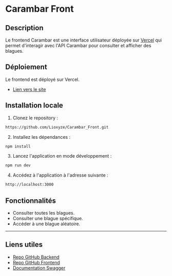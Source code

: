 # Carambar Front

## Description
Le frontend Carambar est une interface utilisateur déployée sur [Vercel](https://vercel.com/) qui permet d'interagir avec l'API Carambar pour consulter et afficher des blagues.

## Déploiement
Le frontend est déployé sur Vercel.
- [Lien vers le site](https://carambar-front.vercel.app)

## Installation locale
1. Clonez le repository :
```bash
https://github.com/Lioxyze/Carambar_Front.git
```
2. Installez les dépendances :
```bash
npm install
```
3. Lancez l'application en mode développement :
```bash
npm run dev
```
4. Accédez à l'application à l'adresse suivante :
```bash
http://localhost:3000
```

## Fonctionnalités
- Consulter toutes les blagues.
- Consulter une blague spécifique.
- Accéder à une blague aléatoire.

---

## Liens utiles
- [Repo GitHub Backend](https://github.com/Lioxyze/Carambar_Back)
- [Repo GitHub Frontend](https://github.com/Lioxyze/Carambar_Front)
- [Documentation Swagger](https://malabar-1805984ed8b4.herokuapp.com/api-docs#/)
